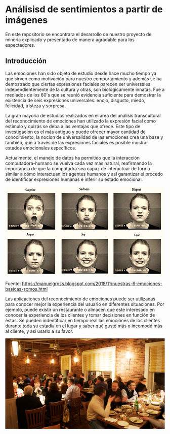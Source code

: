 # Análisisd de sentimientos a partir de imágenes
En este repositorio se encontrara el desarrollo de nuestro proyecto de minería explicado y presentado de manera agradable para los espectadores.
## Introducción 
Las emociones han sido objeto de estudio desde hace mucho tiempo ya que sirven como motivación para nuestro comportamiento y además se ha demostrado que ciertas expresiones faciales parecen ser universales independientemente de la cultura y otras, son biológicamente innatas. Fue a mediados de los 60's que se reunió evidencia suficiente para demostrar la existencia de seis expresiones universales: enojo, disgusto, miedo, felicidad, tristeza y sorpresa. 

La gran mayoria de estudios realizados en el área del análisis transcultural del reconocimiento de emociones han utilizado la expresión facial como estímulo y quizás se deba a las ventajas que ofrece. Este tipo de investigación es el más antiguo y puede ofrecer mayor cantidad de conocimiento, la nocion de universalidad de las emociones crea una base y también, que a través de las expresiones faciales es posible mostrar estados emocionales específicos. 

Actualmente, el manejo de datos ha permitido que la interacción computadora-humano se vuelva cada vez más natural, reafirmando la importancia de que la computadra sea capaz de interactuar de forma similar a cómo interactuan los agentes humanos y así  garantizar el procedo de identificar expresiones humanas e inferir su estado emocional.

   ![Figura 1.](six-basic-emotions.jpg)
   
   Fuente: https://manuelgross.blogspot.com/2018/11/nuestras-6-emociones-basicas-somos.html
   
Las aplicaciones del reconocimiento de emociones puede ser utilizadas para conocer mejor la experiencia del usuario en diferentes situaciones. Por ejemplo, puede existir un restaurante o almacen que este interesado en conocer la experiencia de los clientes y tomar decisiones en función de éstas. Se pueden indentificar en tiempo real las emociones de los clientes durante toda su estadía en el lugar y saber qué gustó más o incomodó más al cliente, y así usarlo a su favor. 

![Figura 2](restaurante.jpg)
